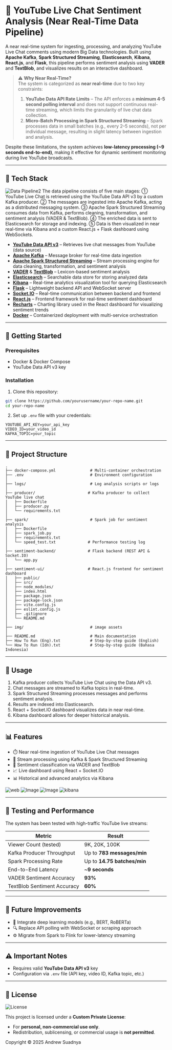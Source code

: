 # 📱 YouTube Live Chat Sentiment Analysis (Near Real-Time Data Pipeline)

A near real-time system for ingesting, processing, and analyzing YouTube Live Chat comments using modern Big Data technologies. Built using **Apache Kafka**, **Spark Structured Streaming**, **Elasticsearch**, **Kibana**, **React.js**, and **Flask**, this pipeline performs sentiment analysis using **VADER** and **TextBlob**, and visualizes results on an interactive dashboard.

> ⚠️ **Why Near Real-Time?**  
> The system is categorized as **near real-time** due to two key constraints:  
> 1. **YouTube Data API Rate Limits** – The API enforces a **minimum 4-5 second polling interval** and does not support continuous real-time streaming, which limits the granularity of live chat data collection.  
> 2. **Micro-Batch Processing in Spark Structured Streaming** – Spark processes data in small batches (e.g., every 2–5 seconds), not per individual message, resulting in slight latency between ingestion and analysis.

Despite these limitations, the system achieves **low-latency processing (~9 seconds end-to-end)**, making it effective for dynamic sentiment monitoring during live YouTube broadcasts.

---

## 🔧 Tech Stack

![Data Pipeline2](https://github.com/user-attachments/assets/384d4341-ddf0-4a7a-bdf2-6448aa926a3d)
The data pipeline consists of five main stages:
① YouTube Live Chat is retrieved using the YouTube Data API v3 by a custom Kafka producer.
② The messages are ingested into Apache Kafka, acting as a distributed messaging system.
③ Apache Spark Structured Streaming consumes data from Kafka, performs cleaning, transformation, and sentiment analysis (VADER & TextBlob).
④ The enriched data is sent to Elasticsearch for storage and indexing.
⑤ Data is then visualized in near real-time via Kibana and a custom React.js + Flask dashboard using WebSockets.

* **[YouTube Data API v3](https://developers.google.com/youtube/v3)** – Retrieves live chat messages from YouTube (data source)
* **[Apache Kafka](https://kafka.apache.org/)** – Message broker for real-time data ingestion
* **[Apache Spark Structured Streaming](https://spark.apache.org/docs/latest/structured-streaming-programming-guide.html)** – Stream processing engine for data cleaning, transformation, and sentiment analysis
* **[VADER](https://github.com/cjhutto/vaderSentiment)** & **[TextBlob](https://textblob.readthedocs.io/)** – Lexicon-based sentiment analysis
* **[Elasticsearch](https://www.elastic.co/elasticsearch/)** – Searchable data store for storing analyzed data
* **[Kibana](https://www.elastic.co/kibana/)** – Real-time analytics visualization tool for querying Elasticsearch
* **[Flask](https://flask.palletsprojects.com/)** – Lightweight backend API and WebSocket server
* **[Socket.IO](https://socket.io/)** – Real-time communication between backend and frontend
* **[React.js](https://reactjs.org/)** – Frontend framework for real-time sentiment dashboard
* **[Recharts](https://recharts.org/)** – Charting library used in the React dashboard for visualizing sentiment trends
* **[Docker](https://www.docker.com/)** – Containerized deployment with multi-service orchestration

---

## 🚀 Getting Started

### Prerequisites

* Docker & Docker Compose
* YouTube Data API v3 key

### Installation

1. Clone this repository:

```bash
git clone https://github.com/yourusername/your-repo-name.git
cd your-repo-name
```

2. Set up `.env` file with your credentials:

```env
YOUTUBE_API_KEY=your_api_key
VIDEO_ID=your_video_id
KAFKA_TOPIC=your_topic
```

---

## 📁 Project Structure

```
.
├── docker-compose.yml               # Multi-container orchestration
├── .env                             # Environment configuration
│
├── logs/                            # Log analysis scripts or logs
│
├── producer/                       # Kafka producer to collect YouTube live chat
│   ├── Dockerfile
│   ├── producer.py
│   └── requirements.txt
│
├── spark/                           # Spark job for sentiment analysis
│   ├── Dockerfile                   
│   ├── spark_job.py                 
│   ├── requirements.txt            
│   └── speed_test.txt              # Performance testing log
│
├── sentiment-backend/              # Flask backend (REST API & Socket.IO)
│   └── app.py
│
├── sentiment-ui/                   # React.js frontend for sentiment dashboard
│   ├── public/
│   ├── src/
│   ├── node_modules/
│   ├── index.html
│   ├── package.json
│   ├── package-lock.json
│   ├── vite.config.js
│   ├── eslint.config.js
│   ├── .gitignore
│   └── README.md
│
├── img/                             # image assets
│
├── README.md                        # Main documentation
├── How To Run (Eng).txt             # Step-by-step guide (English)
└── How To Run (Idn).txt             # Step-by-step guide (Bahasa Indonesia)
```

---

## 📌 Usage

1. Kafka producer collects YouTube Live Chat using the Data API v3.
2. Chat messages are streamed to Kafka topics in real-time.
3. Spark Structured Streaming processes messages and performs sentiment analysis.
4. Results are indexed into Elasticsearch.
5. React + Socket.IO dashboard visualizes data in near real-time.
6. Kibana dashboard allows for deeper historical analysis.

---

## 📊 Features

* ⏱️ Near real-time ingestion of YouTube Live Chat messages
* 🔄 Stream processing using Kafka & Spark Structured Streaming
* 💬 Sentiment classification via VADER and TextBlob
* 📈 Live dashboard using React + Socket.IO
* 📊 Historical and advanced analytics via Kibana

![web](https://github.com/user-attachments/assets/07315439-d078-42d7-8e1c-8bd2223742e0)
![Image](https://github.com/user-attachments/assets/a44c717f-5ffc-4f4f-a730-068bee485466)
![Image](https://github.com/user-attachments/assets/e0d0ca6f-3710-4018-9cc4-d2dae758dbb9)
![kibana](https://github.com/user-attachments/assets/45075e59-c8c8-4d1f-b1db-c4159a8594d8)

---

## 🧪 Testing and Performance

The system has been tested with high-traffic YouTube live streams:

| Metric                      | Result                      |
| --------------------------- | --------------------------- |
| Viewer Count (tested)       | 9K, 20K, 100K               |
| Kafka Producer Throughput   | Up to **783 messages/min**  |
| Spark Processing Rate       | Up to **14.75 batches/min** |
| End-to-End Latency          | \~**9 seconds**             |
| VADER Sentiment Accuracy    | **93%**                     |
| TextBlob Sentiment Accuracy | **60%**                     |

---

## 🔮 Future Improvements

* 🧠 Integrate deep learning models (e.g., BERT, RoBERTa)
* 🔍 Replace API polling with WebSocket or scraping approach
* ⚙️ Migrate from Spark to Flink for lower-latency streaming

---

## ⚠️ Important Notes

* Requires valid **YouTube Data API v3** key
* Configuration via `.env` file (API key, video ID, Kafka topic, etc.)

---

## 📝 License

![License](https://img.shields.io/badge/license-Private_Use_Only-red.svg)

This project is licensed under a **Custom Private License**:

* For **personal, non-commercial use only**.
* Redistribution, sublicensing, or commercial usage is **not permitted**.

Copyright © 2025 Andrew Suadnya
